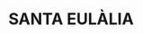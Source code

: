 ---
layout: test
title:  "SANTA EULÀLIA"
coordinates:
  - group1:
        - [1.462545716999061, 42.358001428598953]
        - [1.462546229666064, 42.358001435474954]
        - [1.462535930961406, 42.357940060437471]
        - [1.462354347760359, 42.357937011819892]
        - [1.462350030524308, 42.357998704751722]
        - [1.462545716999061, 42.358001428598953]
---